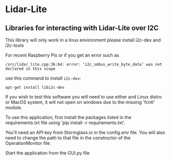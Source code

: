 # Lidar-Lite

## Libraries for interacting with Lidar-Lite over I2C

This library will only work in a linux environment
please install i2c-dev and i2c-tools

For recent Raspberry Pis or if you get an error such as 

`/src/lidar_lite.cpp:36:64: error: ‘i2c_smbus_write_byte_data’ was not declared in this scope`

use this command to install `i2c-dev`:

`apt-get install libi2c-dev`

If you wish to test this software you will need to use either and Linux distro or MacOS system, it will not open on windows due to the missing 'fcntl' module.

To use this application, first install the packages listed in the requirements.txt file using 'pip install -r requirements.txt'.

You'll need an API key from Stormglass.io in the config.env file. You will also need to change the path to that file in the constructor of the OperationMonitor file. 

Start the application from the GUI.py file
